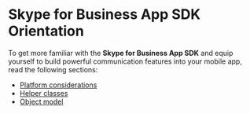 # Skype for Business App SDK Orientation

To get more familiar with the **Skype for Business App SDK** and equip yourself to build powerful communication features into your mobile app, read the following sections:

- [Platform considerations](PlatformConsiderations.md)
- [Helper classes](HelperClass.md)
- [Object model](ObjectModel.md)
